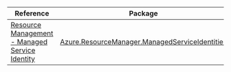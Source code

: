 | Reference | Package | Source |
|---|---|---|
|[Resource Management - Managed Service Identity](resourcemanager.managedserviceidentities-readme.md)|[Azure.ResourceManager.ManagedServiceIdentities](https://www.nuget.org/packages/Azure.ResourceManager.ManagedServiceIdentities)|[GitHub](https://github.com/Azure/azure-sdk-for-net/blob/main/sdk/managedserviceidentity/Azure.ResourceManager.ManagedServiceIdentities)|
